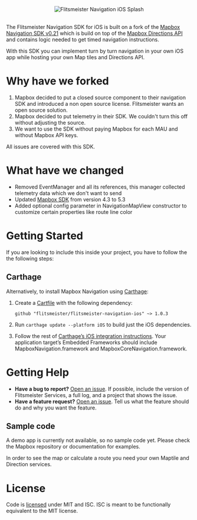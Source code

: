 <div align="center">
  <img src="https://github.com/flitsmeister/flitsmeister-navigation-ios/blob/master/.github/splash-image-ios.png" alt="Flitsmeister Navigation iOS Splash">
</div>
<br>

The Flitsmeister Navigation SDK for iOS is built on a fork of the [Mapbox Navigation SDK v0.21](https://github.com/flitsmeister/flitsmeister-navigation-ios/tree/v0.21.0) which is build on top of the [Mapbox Directions API](https://www.mapbox.com/directions) and contains logic needed to get timed navigation instructions.

With this SDK you can implement turn by turn navigation in your own iOS app while hosting your own Map tiles and Directions API.

# Why have we forked

1. Mapbox decided to put a closed source component to their navigation SDK and introduced a non open source license. Flitsmeister wants an open source solution.
2. Mapbox decided to put telemetry in their SDK. We couldn't turn this off without adjusting the source.
3. We want to use the SDK without paying Mapbox for each MAU and without Mapbox API keys.

All issues are covered with this SDK. 

# What have we changed

- Removed EventManager and all its references, this manager collected telemetry data which we don't want to send
- Updated [Mapbox SDK](https://github.com/mapbox/mapbox-gl-native-ios) from version 4.3 to 5.3
- Added optional config parameter in NavigationMapView constructor to customize certain properties like route line color

# Getting Started

If you are looking to include this inside your project, you have to follow the the following steps:

## Carthage

Alternatively, to install Mapbox Navigation using [Carthage](https://github.com/Carthage/Carthage/):

1. Create a [Cartfile](https://github.com/Carthage/Carthage/blob/master/Documentation/Artifacts.md#github-repositories) with the following dependency:
   ```cartfile
   github "flitsmeister/flitsmeister-navigation-ios" ~> 1.0.3
   ```

1. Run `carthage update --platform iOS` to build just the iOS dependencies.

1. Follow the rest of [Carthage’s iOS integration instructions](https://github.com/Carthage/Carthage#if-youre-building-for-ios-tvos-or-watchos). Your application target’s Embedded Frameworks should include MapboxNavigation.framework and MapboxCoreNavigation.framework.

# Getting Help

- **Have a bug to report?** [Open an issue](https://github.com/flitsmeister/flitsmeister-navigation-ios/issues). If possible, include the version of Flitsmeister Services, a full log, and a project that shows the issue.
- **Have a feature request?** [Open an issue](https://github.com/flitsmeister/flitsmeister-navigation-ios/issues/new). Tell us what the feature should do and why you want the feature.

## <a name="sample-code">Sample code

A demo app is currently not available, so no sample code yet. Please check the Mapbox repository or documentation for examples.

In order to see the map or calculate a route you need your own Maptile and Direction services.

# License

Code is [licensed](LICENSE.md) under MIT and ISC. 
ISC is meant to be functionally equivalent to the MIT license.
